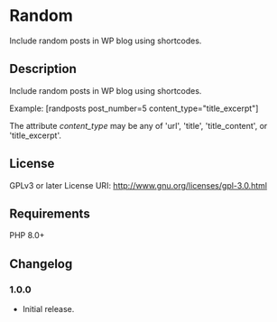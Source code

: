 # Random

Include random posts in WP blog using shortcodes.

## Description

Include random posts in WP blog using shortcodes.

Example: [randposts post_number=5 content_type="title_excerpt"]

The attribute *content_type* may be any of 'url', 'title', 'title_content', or 'title_excerpt'.

## License
GPLv3 or later
License URI: http://www.gnu.org/licenses/gpl-3.0.html

## Requirements

PHP 8.0+

## Changelog

### 1.0.0
* Initial release.
